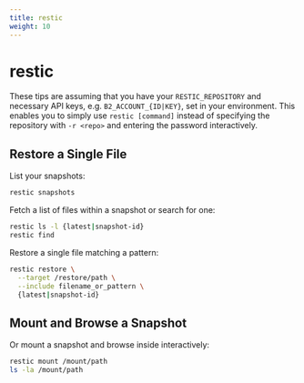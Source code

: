 ```yaml
---
title: restic
weight: 10
---
```


# restic

These tips are assuming that you have your `RESTIC_REPOSITORY` and necessary API keys, e.g.
`B2_ACCOUNT_{ID|KEY}`, set in your environment. This enables you to simply use `restic [command]`
instead of specifying the repository with `-r <repo>` and entering the password interactively.

## Restore a Single File

List your snapshots:

```sh
restic snapshots
```

Fetch a list of files within a snapshot or search for one:

```sh
restic ls -l {latest|snapshot-id}
restic find
```

Restore a single file matching a pattern:

```sh
restic restore \
  --target /restore/path \
  --include filename_or_pattern \
  {latest|snapshot-id}
```

## Mount and Browse a Snapshot

Or mount a snapshot and browse inside interactively:

```sh
restic mount /mount/path
ls -la /mount/path
```
